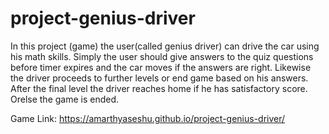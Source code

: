 # project-genius-driver
In this project (game) the user(called genius driver) can drive the car using his math skills.
Simply the user should give answers to the quiz questions before timer expires and the car moves if the answers are right.
Likewise the driver proceeds to further levels or end game based on his answers. After the final level the driver reaches home if he has satisfactory score. Orelse the game is ended. 




Game Link: https://amarthyaseshu.github.io/project-genius-driver/
